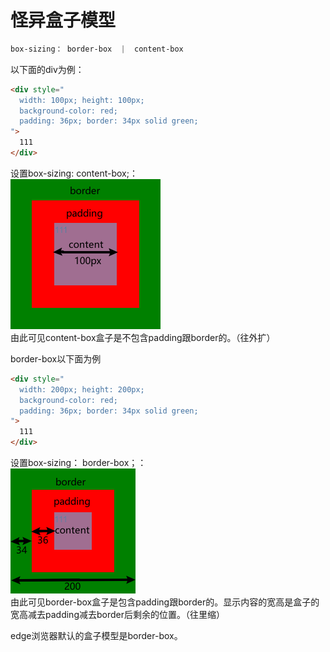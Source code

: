 # 怪异盒子模型

```css
box-sizing： border-box  |  content-box
```
以下面的div为例：  
```HTML
<div style="
  width: 100px; height: 100px;
  background-color: red;
  padding: 36px; border: 34px solid green;
">
  111
</div>
```
设置box-sizing: content-box;：   
![image](./assets/box-1.png)  
由此可见content-box盒子是不包含padding跟border的。（往外扩）  

border-box以下面为例  
```HTML
<div style="
  width: 200px; height: 200px;
  background-color: red;
  padding: 36px; border: 34px solid green;
">
  111
</div>
```

设置box-sizing： border-box；：  
![image](./assets/box-2.png)   
由此可见border-box盒子是包含padding跟border的。显示内容的宽高是盒子的宽高减去padding减去border后剩余的位置。（往里缩）  

edge浏览器默认的盒子模型是border-box。